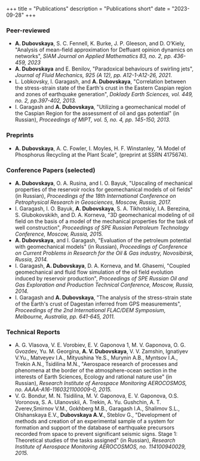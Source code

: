 +++
title = "Publications"
description = "Publications short"
date = "2023-09-28"
+++



### Peer-reviewed

* **A. Dubovskaya**, S. C. Fennell, K. Burke, J. P. Gleeson, and D. O’Kiely, "Analysis of mean-field approximation for Deffuant opinion dynamics on networks", *SIAM Journal on Applied Mathematics 83, no. 2, pp. 436-459, 2023*
* **A. Dubovskaya** and E. Benilov, "Paradoxical behaviours of swirling jets", *Journal of Fluid Mechanics, 925 (A 12), pp. A12-1-A12-26, 2021*.
* L. Lobkovsky, I. Garagash, and **A. Dubovskaya**, "Correlation between the stress-strain state of the Earth's crust in the Eastern Caspian region and zones of earthquake generation", *Doklady Earth Sciences, vol. 449, no. 2, pp.397-402, 2013.*
* I. Garagash and **A. Dubovskaya**, "Utilizing a geomechanical model of the Caspian Region for the assessment of oil and gas potential" (in Russian), *Proceedings of MIPT, vol. 5, no. 4, pp. 145-150, 2013.*

### Preprints

* **A. Dubovskaya**, A. C. Fowler, I. Moyles, H. F. Winstanley, "A Model of Phosphorus Recycling at the Plant Scale", (preprint at SSRN 4175674).


### Conference Papers (selected)
* **A. Dubovskaya**, O. A. Rusina, and I. O. Bayuk,
"Upscaling of mechanical properties of the reservoir rocks for geomechanical models of oil fields" (in Russian), *Proceedings of the 18th International Conference on Petrophysical Research in Geosciences, Moscow, Russia, 2017.*
* I. Garagash, I. O. Bayuk, **A. Dubovskaya**, S. A. Tikhotskiy, I.A. Berezina, S. Glubokovskikh, and D. A. Korneva, "3D geomechanical modeling of oil field on the basis of a model of the mechanical properties for the task of well construction", *Proceedings of SPE Russian Petroleum Technology Conference, Moscow, Russia, 2015.*
* **A. Dubovskaya**, and I. Garagash, "Evaluation of the petroleum potential with geomechanical models" (in Russian), *Proceedings of Conference on Current Problems in Research for the Oil \& Gas industry, Novosibirsk, Russia, 2014.*
* I. Garagash, **A. Dubovskaya**, D. A. Korneva, and M. Ghasemi, "Coupled geomechanical and fluid flow simulation of the oil field evolution induced by reservoir production", *Proceedings of SPE Russian Oil and Gas Exploration and Production Technical Conference, Moscow, Russia, 2014.*
* I. Garagash and **A. Dubovskaya**, "The analysis of the stress-strain state of the Earth's crust of Dagestan inferred from GPS measurements", *Proceedings of the 2nd International FLAC/DEM Symposium, Melbourne, Australia, pp. 641-645, 2011.*


### Technical Reports

* A. G. Vlasova, V. E. Vorobiev, E. V. Gaponova 1, M. V. Gaponova, O. G. Gvozdev, Yu. M. Georgina, **A. V. Dubovskaya**, V. V. Zamshin, Ignatiyev V.Yu., Matveyev I.A., Mityushina Ye.S., Murynin A.B., Myntsov I.A., Trekin A.N., Tsidilina M.N., "Aerospace research of processes and phenomena at the border of the atmosphere-ocean section in the interests of Earth Sciences, Ecology and rational nature use" (in Russian), *Research Institute of Aerospace Monitoring AEROCOSMOS, no. AAAA-A16-1160321100009-0, 2015.*
* V. G. Bondur, M. N. Tsidilina, M. V. Gaponova, E. V. Gaponova, O.S. Voronova, S. A. Ulanovskii, A. Trekin, A. Yu. Gushchin, A. T. Zverev,Smirnov V.M., Gokhberg M.B., Garagash I.A., Shalimov S.L., Olshanskaya E.V., **Dubovskaya A.V.**, Steblov G., "Development of methods and creation of an experimental sample of a system for formation and support of the database of earthquake precursors recorded from space to prevent significant seismic signs. Stage 1: Theoretical studies of the tasks assigned" (in Russian), *Research Institute of Aerospace Monitoring AEROCOSMOS, no. 114100940029, 2015.*


